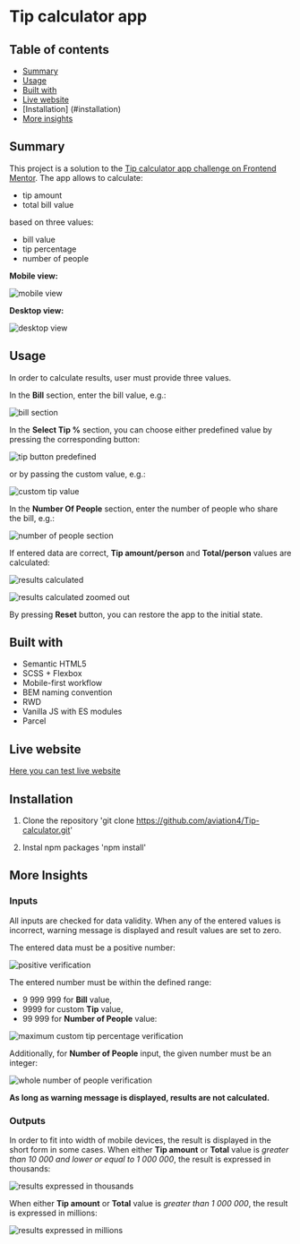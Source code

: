 # Tip calculator app

## Table of contents

- [Summary](#summary)
- [Usage](#usage)
- [Built with](#built-with)
- [Live website](#live-website)
- [Installation] (#installation)
- [More insights](#more-insights)


## Summary

This project is a solution to the [Tip calculator app challenge on Frontend Mentor](https://www.frontendmentor.io/challenges/tip-calculator-app-ugJNGbJUX). The app allows to calculate:
+ tip amount
+ total bill value

based on three values:

+ bill value
+ tip percentage
+ number of people

**Mobile view:**

![mobile view](/docs/general-view-mobile.png)



**Desktop view:**

![desktop view](/docs/general-view-desktop.png)




## Usage

In order to calculate results, user must provide three values.


In the **Bill** section, enter the bill value, e.g.:

![bill section](docs/bill/bill.png)


In the **Select Tip %** section, you can choose either predefined value by pressing the corresponding button:

![tip button predefined](/docs/tip-percentage/tip-percentage-button-predefined.png)

or by passing the custom value, e.g.:

![custom tip value](/docs/tip-percentage/tip-percentage-custom-value.png)

In the **Number Of People** section, enter the number of people who share the bill, e.g.:

![number of people section](docs/number-of-people/number-of-people.png)


If entered data are correct, **Tip amount/person** and **Total/person** values are calculated:

![results calculated](docs/results/results.png)

![results calculated zoomed out](docs/general-view-mobile-calculated.png)

By pressing **Reset** button, you can restore the app to the initial state.

## Built with

- Semantic HTML5
- SCSS + Flexbox
- Mobile-first workflow
- BEM naming convention
- RWD
- Vanilla JS with ES modules
- Parcel

## Live website

[Here you can test live website](https://aviation4.github.io/Tip-calculator/)

## Installation

  1. Clone the repository
  'git clone https://github.com/aviation4/Tip-calculator.git'

  2. Instal npm packages
  'npm install'

## More Insights

### Inputs ###

All inputs are checked for data validity. When any of the entered values is incorrect, warning message is displayed and result values are set to zero.


The entered data must be a positive number:

![positive verification](/docs/bill/bill-negative.png)

The entered number must be within the defined range:
- 9 999 999 for **Bill** value,
- 9999 for custom **Tip** value,
- 99 999 for **Number of People** value:

![maximum custom tip percentage verification](docs/tip-percentage/tip-percentage-custom-value-max.png)


Additionally, for **Number of People** input, the given number must be an integer:

![whole number of people verification](docs/number-of-people/number-of-people-integer.png)


**As long as warning message is displayed, results are not calculated.**


### Outputs ###

In order to fit into width of mobile devices, the result is displayed in the short form in some cases. When either **Tip amount** or **Total** value is *greater than 10 000 and lower or equal to 1 000 000*, the result is expressed in thousands:

![results expressed in thousands](docs/results/results-thousands.png)

When either **Tip amount** or **Total** value is *greater than 1 000 000*, the result is expressed in millions:

![results expressed in millions](docs/results/results-millions.png)
